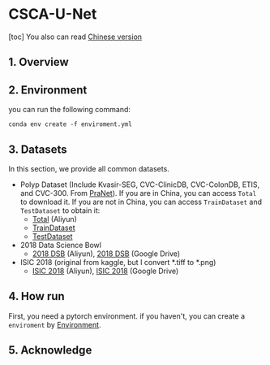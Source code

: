 # CSCA-U-Net

[toc]
You also can read [Chinese version](docs/README-CN.md)
## 1. Overview



## 2. Environment

you can run the following command:
```shell
conda env create -f enviroment.yml
```

## 3. Datasets

In this section, we provide all common datasets. 

- Polyp Dataset (Include Kvasir-SEG, CVC-ClinicDB, CVC-ColonDB, ETIS, and CVC-300. From [PraNet](https://github.com/DengPingFan/PraNet)). If you are in China, you can access `Total` to download it. If you are not in China, you can access `TrainDataset` and `TestDataset` to obtain it:
  - [Total](http://little-shu.com:5244/Aliyun/Datasets/Polyp%205%20Datasets.zip) (Aliyun)
  - [TrainDataset](https://drive.google.com/file/d/1lODorfB33jbd-im-qrtUgWnZXxB94F55/view?usp=sharing)
  - [TestDataset](https://drive.google.com/file/d/1lODorfB33jbd-im-qrtUgWnZXxB94F55/view?usp=sharing)
- 2018 Data Science Bowl
  - [2018 DSB](http://little-shu.com:5244/Aliyun/Datasets/bowl.zip) (Aliyun), [2018 DSB](https://drive.google.com/file/d/1IWoWItLWvj1r2SbJWfBQTyPI0AngEwbb/view?usp=share_link) (Google Drive)
- ISIC 2018 (original from kaggle, but I convert *.tiff to *.png)
  - [ISIC 2018](http://little-shu.com:5244/Aliyun/Datasets/ISCI2018.zip) (Aliyun), [ISIC 2018](https://drive.google.com/file/d/1qSNXHtV526yLLVyayOsA3bSA9LSSPBrQ/view?usp=share_link) (Google Drive)

## 4. How run

First, you need a pytorch environment. if you haven't, you can create a `enviroment` by [Environment](#2.Environment). 

## 5. Acknowledge


